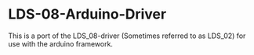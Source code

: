 # LDS-08-Arduino-Driver
This is a port of the LDS_08-driver (Sometimes referred to as LDS_02) for use with the arduino framework.
